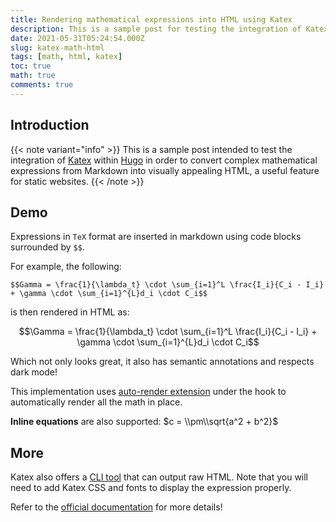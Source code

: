 ```yaml
---
title: Rendering mathematical expressions into HTML using Katex
description: This is a sample post for testing the integration of Katex in order to transform mathematical expressions from Markdown into visually appealing HTML, a useful feature for static websites.
date: 2021-05-31T05:24:54.000Z
slug: katex-math-html
tags: [math, html, katex]
toc: true
math: true
comments: true
---
```


## Introduction

{{< note variant="info" >}}
This is a sample post intended to test the integration of [Katex](https://katex.org/) within [Hugo](https://gohugo.io) in order to convert complex mathematical expressions from Markdown into visually appealing HTML, a useful feature for static websites.
{{< /note >}}

## Demo

Expressions in `TeX` format are inserted in markdown using code blocks surrounded by `$$`.

For example, the following:

```tex{linenos=false}
$$Gamma = \frac{1}{\lambda_t} \cdot \sum_{i=1}^L \frac{I_i}{C_i - I_i} + \gamma \cdot \sum_{i=1}^{L}d_i \cdot C_i$$
```

is then rendered in HTML as:

$$\Gamma = \frac{1}{\lambda_t} \cdot \sum_{i=1}^L \frac{I_i}{C_i - I_i} + \gamma \cdot \sum_{i=1}^{L}d_i \cdot C_i$$

Which not only looks great, it also has semantic annotations and respects dark mode!

This implementation uses [auto-render extension](https://katex.org/docs/autorender.html) under the hook to automatically render all the math in place.

**Inline equations** are also supported: $c = \\pm\\sqrt{a^2 + b^2}$

## More

Katex also offers a [CLI tool](https://katex.org/docs/cli.html) that can output raw HTML. Note that you will need to add Katex CSS and fonts to display the expression properly.

Refer to the [official documentation](https://katex.org/docs/api.html) for more details!

